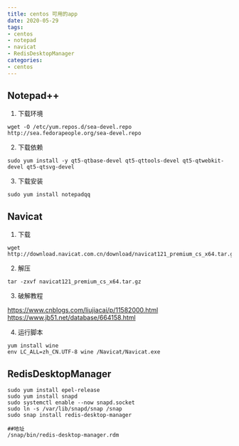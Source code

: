 ```yaml
---
title: centos 可用的app 
date: 2020-05-29
tags:
- centos
- notepad
- navicat
- RedisDesktopManager
categories:
- centos
---
```


## Notepad++

1. 下载环境

```shell
wget -O /etc/yum.repos.d/sea-devel.repo http://sea.fedorapeople.org/sea-devel.repo
```

2. 下载依赖

```shell
sudo yum install -y qt5-qtbase-devel qt5-qttools-devel qt5-qtwebkit-devel qt5-qtsvg-devel
```

3. 下载安装

```shell
sudo yum install notepadqq
```

## Navicat

1. 下载

```shell
wget http://download.navicat.com.cn/download/navicat121_premium_cs_x64.tar.gz
```

2. 解压

```shell
tar -zxvf navicat121_premium_cs_x64.tar.gz
```

3. 破解教程

https://www.cnblogs.com/liujiacai/p/11582000.html
https://www.jb51.net/database/664158.html

4. 运行脚本

```shell
yum install wine
env LC_ALL=zh_CN.UTF-8 wine /Navicat/Navicat.exe
```

## RedisDesktopManager

```shell
sudo yum install epel-release
sudo yum install snapd
sudo systemctl enable --now snapd.socket
sudo ln -s /var/lib/snapd/snap /snap
sudo snap install redis-desktop-manager

##地址  
/snap/bin/redis-desktop-manager.rdm
```


